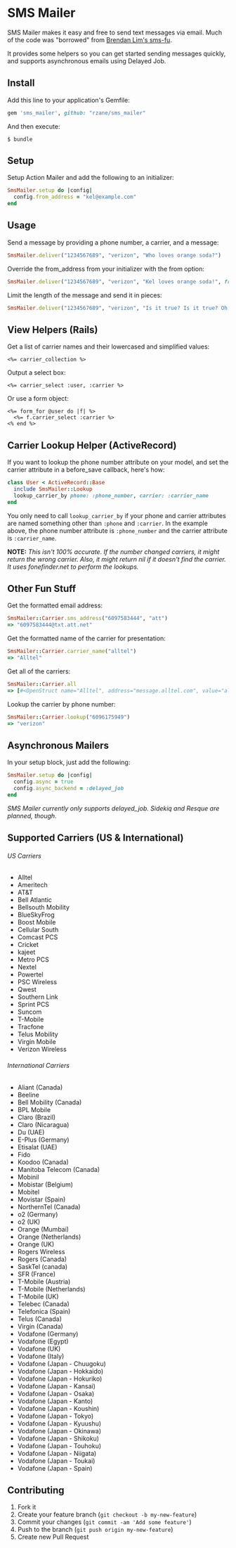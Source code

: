 # SMS Mailer

SMS Mailer makes it easy and free to send text messages via email. Much of the code was "borrowed" from [Brendan Lim's sms-fu](https://github.com/brendanlim/sms-fu).

It provides some helpers so you can get started sending messages quickly, and supports asynchronous emails using Delayed Job.

## Install

Add this line to your application's Gemfile:
```ruby
gem 'sms_mailer', github: "rzane/sms_mailer"
```

And then execute:

    $ bundle

## Setup

Setup Action Mailer and add the following to an initializer:
```ruby
SmsMailer.setup do |config|
  config.from_address = "kel@example.com"
end
```

## Usage

Send a message by providing a phone number, a carrier, and a message:
```ruby
SmsMailer.deliver("1234567689", "verizon", "Who loves orange soda?")
```

Override the from_address from your initializer with the from option:
```ruby
SmsMailer.deliver("1234567689", "verizon", "Kel loves orange soda!", from: "keenan@example.com")
```

Limit the length of the message and send it in pieces:
```ruby
SmsMailer.deliver("1234567689", "verizon", "Is it true? Is it true? Oh yes, oh yes, oh yes. It's true.", limit: 20)
```

## View Helpers (Rails)

Get a list of carrier names and their lowercased and simplified values:

    <%= carrier_collection %>

Output a select box:

    <%= carrier_select :user, :carrier %>

Or use a form object:

    <%= form_for @user do |f| %>
      <%= f.carrier_select :carrier %>
    <% end %>

## Carrier Lookup Helper (ActiveRecord)

If you want to lookup the phone number attribute on your model, and set the carrier attribute in a before_save callback, here's how:
```ruby
class User < ActiveRecord::Base
  include SmsMailer::Lookup
  lookup_carrier_by phone: :phone_number, carrier: :carrier_name
end
```

You only need to call `lookup_carrier_by` if your phone and carrier attributes are named something other than `:phone` and `:carrier`. In the example above, the phone number attribute is `:phone_number` and the carrier attribute is `:carrier_name`.

__NOTE:__ _This isn't 100% accurate. If the number changed carriers, it might return the wrong carrier. Also, it might return nil if it doesn't find the carrier. It uses fonefinder.net to perform the lookups._

## Other Fun Stuff
Get the formatted email address:
```ruby
SmsMailer::Carrier.sms_address("6097583444", "att") 
=> "6097583444@txt.att.net"
```

Get the formatted name of the carrier for presentation:
```ruby
SmsMailer::Carrier.carrier_name("alltel")
=> "Alltel"
```

Get all of the carriers:
```ruby
SmsMailer::Carrier.all 
=> [#<OpenStruct name="Alltel", address="message.alltel.com", value="alltel">, #<OpenStruct name="Ameritech", address="paging.acswireless.com", value="ameritech">, #<OpenStruct name="AT&T", address="txt.att.net", value="at&t">, #<OpenStruct name="Bell Atlantic", address="message.bam.com"...
```

Lookup the carrier by phone number:
```ruby
SmsMailer::Carrier.lookup("6096175949")
=> "verizon"
```
## Asynchronous Mailers

In your setup block, just add the following:
```ruby
SmsMailer.setup do |config|
  config.async = true
  config.async_backend = :delayed_job
end
```

_SMS Mailer currently only supports delayed_job. Sidekiq and Resque are planned, though._

## Supported Carriers (US & International)

###### US Carriers

* Alltel
* Ameritech
* AT&T
* Bell Atlantic
* Bellsouth Mobility
* BlueSkyFrog
* Boost Mobile
* Cellular South
* Comcast PCS
* Cricket
* kajeet
* Metro PCS
* Nextel
* Powertel
* PSC Wireless
* Qwest
* Southern Link
* Sprint PCS
* Suncom
* T-Mobile
* Tracfone
* Telus Mobility
* Virgin Mobile
* Verizon Wireless

###### International Carriers

* Aliant (Canada)
* Beeline
* Bell Mobility (Canada)
* BPL Mobile
* Claro (Brazil)
* Claro (Nicaragua)
* Du (UAE)
* E-Plus (Germany)
* Etisalat (UAE)
* Fido
* Koodoo (Canada)
* Manitoba Telecom (Canada)
* Mobinil
* Mobistar (Belgium)
* Mobitel
* Movistar (Spain)
* NorthernTel (Canada)
* o2 (Germany)
* o2 (UK)
* Orange (Mumbai)
* Orange (Netherlands)
* Orange (UK)
* Rogers Wireless
* Rogers (Canada)
* SaskTel (canada)
* SFR (France)
* T-Mobile (Austria)
* T-Mobile (Netherlands)
* T-Mobile (UK)
* Telebec (Canada)
* Telefonica (Spain)
* Telus (Canada)
* Virgin (Canada)
* Vodafone (Germany)
* Vodafone (Egypt)
* Vodafone (UK)
* Vodafone (Italy)
* Vodafone (Japan - Chuugoku)
* Vodafone (Japan - Hokkaido)
* Vodafone (Japan - Hokuriko)
* Vodafone (Japan - Kansai)
* Vodafone (Japan - Osaka)
* Vodafone (Japan - Kanto)
* Vodafone (Japan - Koushin)
* Vodafone (Japan - Tokyo)
* Vodafone (Japan - Kyuushu)
* Vodafone (Japan - Okinawa)
* Vodafone (Japan - Shikoku)
* Vodafone (Japan - Touhoku)
* Vodafone (Japan - Niigata)
* Vodafone (Japan - Toukai)
* Vodafone (Japan - Spain)

## Contributing

1. Fork it
2. Create your feature branch (`git checkout -b my-new-feature`)
3. Commit your changes (`git commit -am 'Add some feature'`)
4. Push to the branch (`git push origin my-new-feature`)
5. Create new Pull Request
